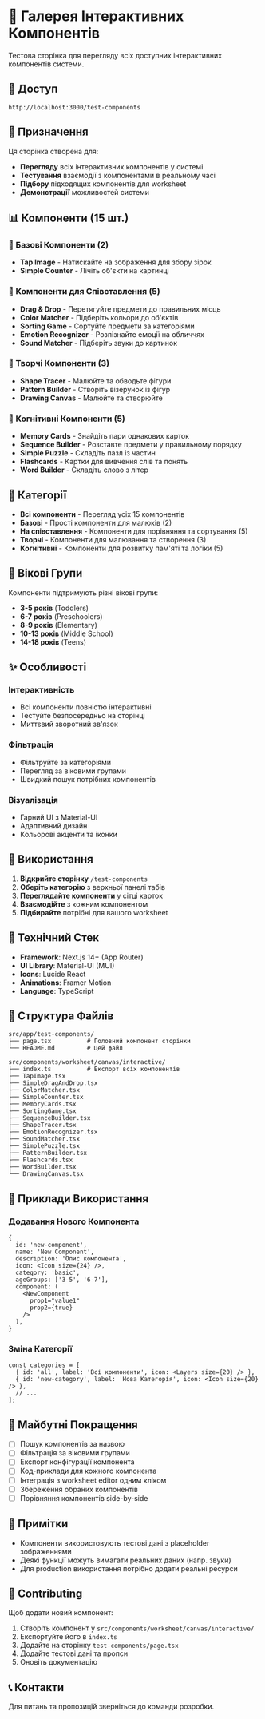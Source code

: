 # 🎨 Галерея Інтерактивних Компонентів

Тестова сторінка для перегляду всіх доступних інтерактивних компонентів системи.

## 📍 Доступ

```
http://localhost:3000/test-components
```

## 🎯 Призначення

Ця сторінка створена для:
- **Перегляду** всіх інтерактивних компонентів у системі
- **Тестування** взаємодії з компонентами в реальному часі
- **Підбору** підходящих компонентів для worksheet
- **Демонстрації** можливостей системи

## 📊 Компоненти (15 шт.)

### 🎯 Базові Компоненти (2)
- **Tap Image** - Натискайте на зображення для збору зірок
- **Simple Counter** - Лічіть об'єкти на картинці

### 🔄 Компоненти для Співставлення (5)
- **Drag & Drop** - Перетягуйте предмети до правильних місць
- **Color Matcher** - Підберіть кольори до об'єктів
- **Sorting Game** - Сортуйте предмети за категоріями
- **Emotion Recognizer** - Розпізнайте емоції на обличчях
- **Sound Matcher** - Підберіть звуки до картинок

### 🎨 Творчі Компоненти (3)
- **Shape Tracer** - Малюйте та обводьте фігури
- **Pattern Builder** - Створіть візерунок із фігур
- **Drawing Canvas** - Малюйте та створюйте

### 🧠 Когнітивні Компоненти (5)
- **Memory Cards** - Знайдіть пари однакових карток
- **Sequence Builder** - Розставте предмети у правильному порядку
- **Simple Puzzle** - Складіть пазл із частин
- **Flashcards** - Картки для вивчення слів та понять
- **Word Builder** - Складіть слово з літер

## 🎯 Категорії

- **Всі компоненти** - Перегляд усіх 15 компонентів
- **Базові** - Прості компоненти для малюків (2)
- **На співставлення** - Компоненти для порівняння та сортування (5)
- **Творчі** - Компоненти для малювання та створення (3)
- **Когнітивні** - Компоненти для розвитку пам'яті та логіки (5)

## 👶 Вікові Групи

Компоненти підтримують різні вікові групи:
- **3-5 років** (Toddlers)
- **6-7 років** (Preschoolers)
- **8-9 років** (Elementary)
- **10-13 років** (Middle School)
- **14-18 років** (Teens)

## ✨ Особливості

### Інтерактивність
- Всі компоненти повністю інтерактивні
- Тестуйте безпосередньо на сторінці
- Миттєвий зворотний зв'язок

### Фільтрація
- Фільтруйте за категоріями
- Перегляд за віковими групами
- Швидкий пошук потрібних компонентів

### Візуалізація
- Гарний UI з Material-UI
- Адаптивний дизайн
- Кольорові акценти та іконки

## 🚀 Використання

1. **Відкрийте сторінку** `/test-components`
2. **Оберіть категорію** з верхньої панелі табів
3. **Переглядайте компоненти** у сітці карток
4. **Взаємодійте** з кожним компонентом
5. **Підбирайте** потрібні для вашого worksheet

## 🔧 Технічний Стек

- **Framework**: Next.js 14+ (App Router)
- **UI Library**: Material-UI (MUI)
- **Icons**: Lucide React
- **Animations**: Framer Motion
- **Language**: TypeScript

## 📁 Структура Файлів

```
src/app/test-components/
├── page.tsx          # Головний компонент сторінки
└── README.md         # Цей файл

src/components/worksheet/canvas/interactive/
├── index.ts          # Експорт всіх компонентів
├── TapImage.tsx
├── SimpleDragAndDrop.tsx
├── ColorMatcher.tsx
├── SimpleCounter.tsx
├── MemoryCards.tsx
├── SortingGame.tsx
├── SequenceBuilder.tsx
├── ShapeTracer.tsx
├── EmotionRecognizer.tsx
├── SoundMatcher.tsx
├── SimplePuzzle.tsx
├── PatternBuilder.tsx
├── Flashcards.tsx
├── WordBuilder.tsx
└── DrawingCanvas.tsx
```

## 🎨 Приклади Використання

### Додавання Нового Компонента

```tsx
{
  id: 'new-component',
  name: 'New Component',
  description: 'Опис компонента',
  icon: <Icon size={24} />,
  category: 'basic',
  ageGroups: ['3-5', '6-7'],
  component: (
    <NewComponent
      prop1="value1"
      prop2={true}
    />
  ),
}
```

### Зміна Категорії

```tsx
const categories = [
  { id: 'all', label: 'Всі компоненти', icon: <Layers size={20} /> },
  { id: 'new-category', label: 'Нова Категорія', icon: <Icon size={20} /> },
  // ...
];
```

## 🚧 Майбутні Покращення

- [ ] Пошук компонентів за назвою
- [ ] Фільтрація за віковими групами
- [ ] Експорт конфігурації компонента
- [ ] Код-приклади для кожного компонента
- [ ] Інтеграція з worksheet editor одним кліком
- [ ] Збереження обраних компонентів
- [ ] Порівняння компонентів side-by-side

## 📝 Примітки

- Компоненти використовують тестові дані з placeholder зображеннями
- Деякі функції можуть вимагати реальних даних (напр. звуки)
- Для production використання потрібно додати реальні ресурси

## 🤝 Contributing

Щоб додати новий компонент:

1. Створіть компонент у `src/components/worksheet/canvas/interactive/`
2. Експортуйте його в `index.ts`
3. Додайте на сторінку `test-components/page.tsx`
4. Додайте тестові дані та пропси
5. Оновіть документацію

## 📞 Контакти

Для питань та пропозицій зверніться до команди розробки.

